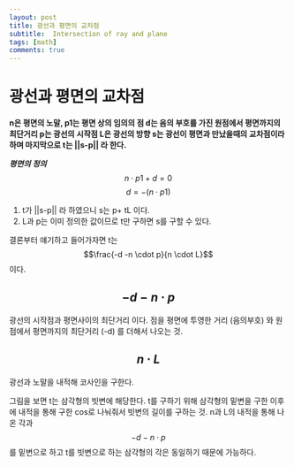 ```yaml
---
layout: post
title: 광선과 평면의 교차점
subtitle:  Intersection of ray and plane
tags: [math]
comments: true
---
```

# 광선과 평면의 교차점
**n은 평면의 노말, p1는 평면 상의 임의의 점 d는 음의 부호를 가진 원점에서 평면까지의 최단거리 p는 광선의 시작점 L은 광선의 방향 s는 광선이 평면과 만났을때의 교차점이라 하며 마지막으로 t는 ||s-p|| 라 한다.**

***평면의 정의*** $$n\cdot p1+d=0$$
$$d= -(n \cdot p1)$$


1. t가 ||s-p|| 라 하였으니 s는 p+ tL 이다.
2. L과 p는 이미 정의한 값이므로 t만 구하면 s를 구할 수 있다.

결론부터 얘기하고 들어가자면 t는  $$\frac{-d -n \cdot p}{n \cdot L}$$이다.
## $$-d -n \cdot p$$ 
광선의 시작점과 평면사이의 최단거리 이다.
점을 평면에 투영한 거리 (음의부호) 와 원점에서 평면까지의 최단거리 (-d) 를 더해서 나오는 것.
## $$n \cdot L$$ 
광선과 노말을 내적해 코사인을 구한다.

그림을 보면 t는 삼각형의 빗변에 해당한다.  t를 구하기 위해
삼각형의 밑변을 구한 이후에 내적을 통해 구한 cos로 나눠줘서 빗변의 길이를 구하는 것. n과 L의 내적을 통해 나온 각과  $$-d -n \cdot p$$를 밑변으로 하고 t를 빗변으로 하는 삼각형의 각은 동일하기 때문에 가능하다.
